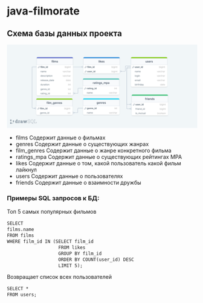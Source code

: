 # java-filmorate
## Схема базы данных проекта
![](src/main/resources/schema.png)
- films
Содержит данные о фильмах
- genres
Содержит данные о существующих жанрах
- film_genres 
Содержит данные о жанре конкретного фильма
- ratings_mpa
Содержит данные о существующих рейтингах МРА
- likes
Содержит данные о том, какой пользователь какой фильм лайкнул
- users
Содержит данные о пользователях
- friends
Содержит данные о взаимности дружбы

### Примеры SQL запросов к БД:
Топ 5 самых популярных фильмов
```
SELECT
films.name
FROM films
WHERE film_id IN (SELECT film_id
                   FROM likes
                   GROUP BY film_id
                   ORDER BY COUNT(user_id) DESC
                   LIMIT 5);
```
Возвращает список всех пользователей 
```
SELECT *
FROM users;
```
